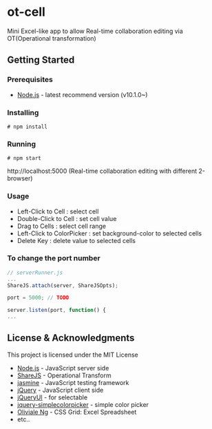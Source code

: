 # ot-cell

Mini Excel-like app to allow Real-time collaboration editing via OT(Operational transformation)

## Getting Started

### Prerequisites

* [Node.js](https://nodejs.org) - latest recommend version (v10.1.0~)

### Installing
```
# npm install
```
### Running
```
# npm start
```
http://localhost:5000 (Real-time collaboration editing with different 2-browser)

### Usage
* Left-Click to Cell : select cell
* Double-Click to Cell : set cell value
* Drag to Cells : select cell range
* Left-Click to ColorPicker : set background-color to selected cells
* Delete Key : delete value to selected cells

### To change the port number
```javascript
// serverRunner.js
...
ShareJS.attach(server, ShareJSOpts);

port = 5000; // TODO

server.listen(port, function() {
...
```

## License & Acknowledgments
This project is licensed under the MIT License
* [Node.js](https://nodejs.org) - JavaScript server side
* [ShareJS](https://github.com/josephg/ShareJS) - Operational Transform
* [jasmine](https://github.com/jasmine/jasmine) - JavaScript testing framework
* [jQuery](https://jquery.com) - JavaScript client side
* [jQueryUI](https://jqueryui.com) - for selectable
* [jquery-simplecolorpicker](https://github.com/tkrotoff/jquery-simplecolorpicker) - simple color picker
* [Oliviale Ng](https://codepen.io/oliviale/pen/rPjgmB) - CSS Grid: Excel Spreadsheet
* etc..
